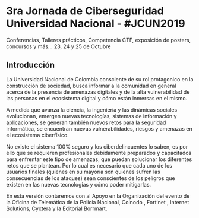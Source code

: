 # 3ra Jornada de Ciberseguridad Universidad Nacional  - #JCUN2019
Conferencias, Talleres prácticos, Competencia CTF, exposición de posters,  concursos y más...
23, 24 y 25 de Octubre

## Introducción

La Universidad Nacional de Colombia consciente de su rol protagonico en la construcción de sociedad, busca informar a la comunidad en general acerca de la presencia de amenazas digitales y de la alta vulnerabilidad de las personas en el ecosistema digital y cómo están inmersas en el mismo.

A medida que avanza la ciencia, la ingeniería y las dinámicas sociales evolucionan, emergen nuevas tecnologías, sistemas de información y aplicaciones, se generan también nuevos retos para la seguridad informática, se encuentran nuevas vulnerabilidades, riesgos y amenazas en el ecosistema ciberfísico.

No existe el sistema 100% seguro y los ciberdelincuentes lo saben, es por ello que se requieren profesionales debidamente preparados y capacitados para enfrentar este tipo de amenazas, que puedan solucionar los diferentes retos que se plantean. Por lo cual es necesario que cada uno de los usuarios finales (quienes en su mayoría son quienes sufren las consecuencias de los ataques) sean conscientes de los peligros que existen en las nuevas tecnologías y cómo poder mitigarlas.

En esta versión contaremos con al Apoyo en la Organización del evento de la Oficina de Telemática de la Policía Nacional, Colnodo , Fortinet , Internet Solutions, Cyxtera y la Editorial Borrmart.